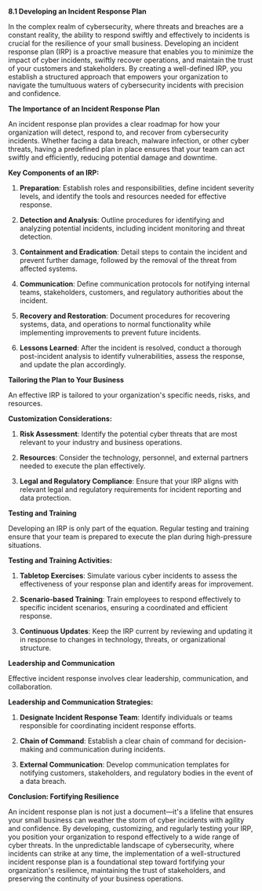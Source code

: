**8.1 Developing an Incident Response Plan**

In the complex realm of cybersecurity, where threats and breaches are a constant reality, the ability to respond swiftly and effectively to incidents is crucial for the resilience of your small business. Developing an incident response plan (IRP) is a proactive measure that enables you to minimize the impact of cyber incidents, swiftly recover operations, and maintain the trust of your customers and stakeholders. By creating a well-defined IRP, you establish a structured approach that empowers your organization to navigate the tumultuous waters of cybersecurity incidents with precision and confidence.

**The Importance of an Incident Response Plan**

An incident response plan provides a clear roadmap for how your organization will detect, respond to, and recover from cybersecurity incidents. Whether facing a data breach, malware infection, or other cyber threats, having a predefined plan in place ensures that your team can act swiftly and efficiently, reducing potential damage and downtime.

**Key Components of an IRP:**

1. **Preparation**: Establish roles and responsibilities, define incident severity levels, and identify the tools and resources needed for effective response.

2. **Detection and Analysis**: Outline procedures for identifying and analyzing potential incidents, including incident monitoring and threat detection.

3. **Containment and Eradication**: Detail steps to contain the incident and prevent further damage, followed by the removal of the threat from affected systems.

4. **Communication**: Define communication protocols for notifying internal teams, stakeholders, customers, and regulatory authorities about the incident.

5. **Recovery and Restoration**: Document procedures for recovering systems, data, and operations to normal functionality while implementing improvements to prevent future incidents.

6. **Lessons Learned**: After the incident is resolved, conduct a thorough post-incident analysis to identify vulnerabilities, assess the response, and update the plan accordingly.

**Tailoring the Plan to Your Business**

An effective IRP is tailored to your organization's specific needs, risks, and resources.

**Customization Considerations:**

1. **Risk Assessment**: Identify the potential cyber threats that are most relevant to your industry and business operations.

2. **Resources**: Consider the technology, personnel, and external partners needed to execute the plan effectively.

3. **Legal and Regulatory Compliance**: Ensure that your IRP aligns with relevant legal and regulatory requirements for incident reporting and data protection.

**Testing and Training**

Developing an IRP is only part of the equation. Regular testing and training ensure that your team is prepared to execute the plan during high-pressure situations.

**Testing and Training Activities:**

1. **Tabletop Exercises**: Simulate various cyber incidents to assess the effectiveness of your response plan and identify areas for improvement.

2. **Scenario-based Training**: Train employees to respond effectively to specific incident scenarios, ensuring a coordinated and efficient response.

3. **Continuous Updates**: Keep the IRP current by reviewing and updating it in response to changes in technology, threats, or organizational structure.

**Leadership and Communication**

Effective incident response involves clear leadership, communication, and collaboration.

**Leadership and Communication Strategies:**

1. **Designate Incident Response Team**: Identify individuals or teams responsible for coordinating incident response efforts.

2. **Chain of Command**: Establish a clear chain of command for decision-making and communication during incidents.

3. **External Communication**: Develop communication templates for notifying customers, stakeholders, and regulatory bodies in the event of a data breach.

**Conclusion: Fortifying Resilience**

An incident response plan is not just a document—it's a lifeline that ensures your small business can weather the storm of cyber incidents with agility and confidence. By developing, customizing, and regularly testing your IRP, you position your organization to respond effectively to a wide range of cyber threats. In the unpredictable landscape of cybersecurity, where incidents can strike at any time, the implementation of a well-structured incident response plan is a foundational step toward fortifying your organization's resilience, maintaining the trust of stakeholders, and preserving the continuity of your business operations.